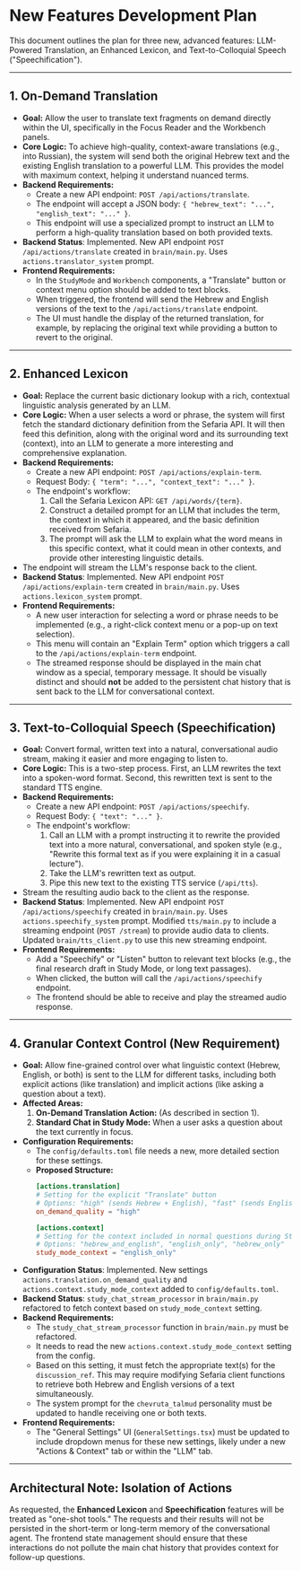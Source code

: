 # New Features Development Plan

This document outlines the plan for three new, advanced features: LLM-Powered Translation, an Enhanced Lexicon, and Text-to-Colloquial Speech ("Speechification").

---

## 1. On-Demand Translation

*   **Goal:** Allow the user to translate text fragments on demand directly within the UI, specifically in the Focus Reader and the Workbench panels.
*   **Core Logic:** To achieve high-quality, context-aware translations (e.g., into Russian), the system will send both the original Hebrew text and the existing English translation to a powerful LLM. This provides the model with maximum context, helping it understand nuanced terms.
*   **Backend Requirements:**
    *   Create a new API endpoint: `POST /api/actions/translate`.
    *   The endpoint will accept a JSON body: `{ "hebrew_text": "...", "english_text": "..." }`.
    *   This endpoint will use a specialized prompt to instruct an LLM to perform a high-quality translation based on both provided texts.
*   **Backend Status**: Implemented. New API endpoint `POST /api/actions/translate` created in `brain/main.py`. Uses `actions.translator_system` prompt.
*   **Frontend Requirements:**
    *   In the `StudyMode` and `Workbench` components, a "Translate" button or context menu option should be added to text blocks.
    *   When triggered, the frontend will send the Hebrew and English versions of the text to the `/api/actions/translate` endpoint.
    *   The UI must handle the display of the returned translation, for example, by replacing the original text while providing a button to revert to the original.

---

## 2. Enhanced Lexicon

*   **Goal:** Replace the current basic dictionary lookup with a rich, contextual linguistic analysis generated by an LLM.
*   **Core Logic:** When a user selects a word or phrase, the system will first fetch the standard dictionary definition from the Sefaria API. It will then feed this definition, along with the original word and its surrounding text (context), into an LLM to generate a more interesting and comprehensive explanation.
*   **Backend Requirements:**
    *   Create a new API endpoint: `POST /api/actions/explain-term`.
    *   Request Body: `{ "term": "...", "context_text": "..." }`.
    *   The endpoint's workflow:
        1.  Call the Sefaria Lexicon API: `GET /api/words/{term}`.
        2.  Construct a detailed prompt for an LLM that includes the term, the context in which it appeared, and the basic definition received from Sefaria.
        3.  The prompt will ask the LLM to explain what the word means in this specific context, what it could mean in other contexts, and provide other interesting linguistic details.
*   The endpoint will stream the LLM's response back to the client.
*   **Backend Status**: Implemented. New API endpoint `POST /api/actions/explain-term` created in `brain/main.py`. Uses `actions.lexicon_system` prompt.
*   **Frontend Requirements:**
    *   A new user interaction for selecting a word or phrase needs to be implemented (e.g., a right-click context menu or a pop-up on text selection).
    *   This menu will contain an "Explain Term" option which triggers a call to the `/api/actions/explain-term` endpoint.
    *   The streamed response should be displayed in the main chat window as a special, temporary message. It should be visually distinct and should **not** be added to the persistent chat history that is sent back to the LLM for conversational context.

---

## 3. Text-to-Colloquial Speech (Speechification)

*   **Goal:** Convert formal, written text into a natural, conversational audio stream, making it easier and more engaging to listen to.
*   **Core Logic:** This is a two-step process. First, an LLM rewrites the text into a spoken-word format. Second, this rewritten text is sent to the standard TTS engine.
*   **Backend Requirements:**
    *   Create a new API endpoint: `POST /api/actions/speechify`.
    *   Request Body: `{ "text": "..." }`.
    *   The endpoint's workflow:
        1.  Call an LLM with a prompt instructing it to rewrite the provided text into a more natural, conversational, and spoken style (e.g., "Rewrite this formal text as if you were explaining it in a casual lecture").
        2.  Take the LLM's rewritten text as output.
        3.  Pipe this new text to the existing TTS service (`/api/tts`).
*   Stream the resulting audio back to the client as the response.
*   **Backend Status**: Implemented. New API endpoint `POST /api/actions/speechify` created in `brain/main.py`. Uses `actions.speechify_system` prompt. Modified `tts/main.py` to include a streaming endpoint (`POST /stream`) to provide audio data to clients. Updated `brain/tts_client.py` to use this new streaming endpoint.
*   **Frontend Requirements:**
    *   Add a "Speechify" or "Listen" button to relevant text blocks (e.g., the final research draft in Study Mode, or long text passages).
    *   When clicked, the button will call the `/api/actions/speechify` endpoint.
    *   The frontend should be able to receive and play the streamed audio response.

---

## 4. Granular Context Control (New Requirement)

*   **Goal:** Allow fine-grained control over what linguistic context (Hebrew, English, or both) is sent to the LLM for different tasks, including both explicit actions (like translation) and implicit actions (like asking a question about a text).
*   **Affected Areas:**
    1.  **On-Demand Translation Action:** (As described in section 1).
    2.  **Standard Chat in Study Mode:** When a user asks a question about the text currently in focus.
*   **Configuration Requirements:**
    *   The `config/defaults.toml` file needs a new, more detailed section for these settings.
    *   **Proposed Structure:**
        ```toml
        [actions.translation]
        # Setting for the explicit "Translate" button
        # Options: "high" (sends Hebrew + English), "fast" (sends English only)
        on_demand_quality = "high"

        [actions.context]
        # Setting for the context included in normal questions during Study Mode
        # Options: "hebrew_and_english", "english_only", "hebrew_only"
        study_mode_context = "english_only"
        ```
*   **Configuration Status**: Implemented. New settings `actions.translation.on_demand_quality` and `actions.context.study_mode_context` added to `config/defaults.toml`.
*   **Backend Status**: `study_chat_stream_processor` in `brain/main.py` refactored to fetch context based on `study_mode_context` setting.
*   **Backend Requirements:**
    *   The `study_chat_stream_processor` function in `brain/main.py` must be refactored.
    *   It needs to read the new `actions.context.study_mode_context` setting from the config.
    *   Based on this setting, it must fetch the appropriate text(s) for the `discussion_ref`. This may require modifying Sefaria client functions to retrieve both Hebrew and English versions of a text simultaneously.
    *   The system prompt for the `chevruta_talmud` personality must be updated to handle receiving one or both texts.
*   **Frontend Requirements:**
    *   The "General Settings" UI (`GeneralSettings.tsx`) must be updated to include dropdown menus for these new settings, likely under a new "Actions & Context" tab or within the "LLM" tab.

---

## Architectural Note: Isolation of Actions

As requested, the **Enhanced Lexicon** and **Speechification** features will be treated as "one-shot tools." The requests and their results will not be persisted in the short-term or long-term memory of the conversational agent. The frontend state management should ensure that these interactions do not pollute the main chat history that provides context for follow-up questions.